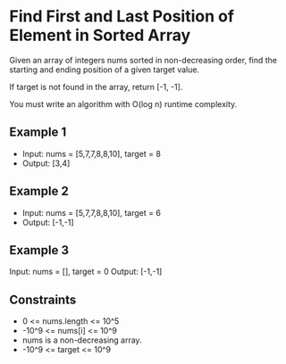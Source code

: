 # Find First and Last Position of Element in Sorted Array

Given an array of integers nums sorted in non-decreasing order, find the starting and ending position of a given target value.

If target is not found in the array, return [-1, -1].

You must write an algorithm with O(log n) runtime complexity.

## Example 1

- Input: nums = [5,7,7,8,8,10], target = 8
- Output: [3,4]

## Example 2

- Input: nums = [5,7,7,8,8,10], target = 6
- Output: [-1,-1]

## Example 3

Input: nums = [], target = 0
Output: [-1,-1]

## Constraints

- 0 <= nums.length <= 10^5
- -10^9 <= nums[i] <= 10^9
- nums is a non-decreasing array.
- -10^9 <= target <= 10^9
